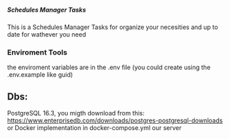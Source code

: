 ##### Schedules Manager Tasks
This is a Schedules Manager Tasks for organize your necesities and up to date for wathever you need
### Enviroment Tools
the enviroment variables are in the .env file (you could create using the .env.example like guid)


## Dbs: 
PostgreSQL 16.3, you migth download from this: https://www.enterprisedb.com/downloads/postgres-postgresql-downloads or Docker implementation in docker-compose.yml our server



